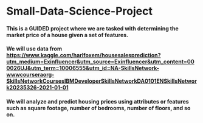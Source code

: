 # Small-Data-Science-Project

#### This is a GUIDED project where we are tasked with determining the market price of a house given a set of features.
#### We will use data from https://www.kaggle.com/harlfoxem/housesalesprediction?utm_medium=Exinfluencer&utm_source=Exinfluencer&utm_content=000026UJ&utm_term=10006555&utm_id=NA-SkillsNetwork-wwwcourseraorg-SkillsNetworkCoursesIBMDeveloperSkillsNetworkDA0101ENSkillsNetwork20235326-2021-01-01
#### We will analyze and predict housing prices using attributes or features such as square footage, number of bedrooms, number of floors, and so on.
